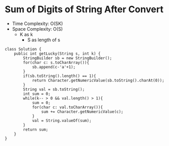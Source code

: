 # Sum of Digits of String After Convert

- Time Complexity: O(SK)
- Space Complexity: O(S)
  - K as k
    - S as length of s

```
class Solution {
    public int getLucky(String s, int k) {
        StringBuilder sb = new StringBuilder();
        for(char c: s.toCharArray()){
            sb.append(c-'a'+1);
        }
        if(sb.toString().length() == 1){
            return Character.getNumericValue(sb.toString().charAt(0));
        }
        String val = sb.toString();
        int sum = 0;
        while(k-- > 0 && val.length() > 1){
            sum = 0;
            for(char c: val.toCharArray()){
                sum += Character.getNumericValue(c);
            }
            val = String.valueOf(sum);
        }
        return sum;
    }
}
```
